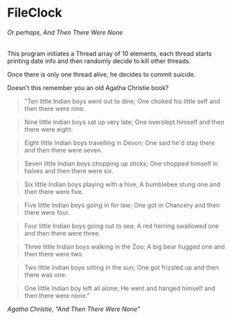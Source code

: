 # FileClock

###### Or perhaps, And Then There Were None



This program initiates a Thread array of 10 elements, each thread starts printing date info and then randomly decide to kill other threads.

Once there is only one thread alive, he decides to commit suicide.


Doesn't this remember you an old Agatha Christie book?


> "Ten little Indian boys went out to dine; One choked his little self and then there were nine.

> 

> Nine little Indian boys sat up very late; One overslept himself and then there were eight.

> 

> Eight little Indian boys travelling in Devon; One said he'd stay there and then there were seven.

> 

> Seven little Indian boys chopping up sticks; One chopped himself in halves and then there were six.

> 

> Six little Indian boys playing with a hive; A bumblebee stung one and then there were five.

> 

> Five little Indian boys going in for law; One got in Chancery and then there were four.

> 

> Four little Indian boys going out to sea; A red herring swallowed one and then there were three.

> 

> Three little Indian boys walking in the Zoo; A big bear hugged one and then there were two.

> 

> Two little Indian boys sitting in the sun; One got frizzled up and then there was one.

> 

> One little Indian boy left all alone; He went and hanged himself and then there were none."

*Agatha Christie, "And Then There Were None"*